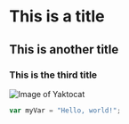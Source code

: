# This is a title
## This is another title
### This is the third title

![Image of Yaktocat](https://octodex.github.com/images/yaktocat.png)

``` javascript
var myVar = "Hello, world!";
```
